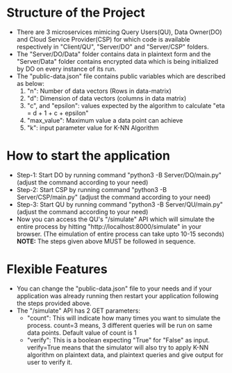 # Structure of the Project
- There are 3 microservices mimicing Query Users(QU), Data Owner(DO) and Cloud Service Provider(CSP) for which code is available respectively in "Client/QU", "Server/DO" and "Server/CSP" folders.
- The "Server/DO/Data" folder contains data in plaintext form and the "Server/Data" folder contains encrypted data which is being initialized by DO on every instance of its run.
- The "public-data.json" file contains public variables which are described as below:
    1. "n": Number of data vectors (Rows in data-matrix)
    2. "d": Dimension of data vectors (columns in data matrix)
    3. "c", and "epsilon": values expected by the algorithm to calculate "eta = d + 1 + c + epsilon"
    4. "max_value": Maximum value a data point can achieve
    5. "k": input parameter value for K-NN Algorithm

# How to start the application
- Step-1: Start DO by running command "python3 -B Server/DO/main.py" (adjust the command according to your need)
- Step-2: Start CSP by running command "python3 -B Server/CSP/main.py" (adjust the command according to your need)
- Step-3: Start QU by running command "python3 -B Server/QU/main.py" (adjust the command according to your need)
- Now you can access the QU's "/simulate" API which will simulate the entire process by hitting "http://localhost:8000/simulate" in your browser. (The eimulation of entire process can take upto 10-15 seconds)
**NOTE:** The steps given above MUST be followed in sequence.

# Flexible Features
- You can change the "public-data.json" file to your needs and if your application was already running then restart your application following the steps provided above.
- The "/simulate" API has 2 GET parameters:
    - "count": This will indicate how many times you want to simulate the process. count=3 means, 3 different queries will be run on same data points. Default value of count is 1
    - "verify": This is a boolean expecting "True" for "False" as input. verify=True means that the simulator will also try to apply K-NN algorithm on plaintext data, and plaintext queries and give output for user to verify it.